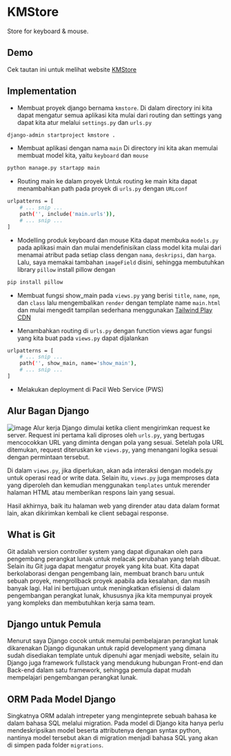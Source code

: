 
# KMStore

Store for keyboard & mouse.

## Demo

Cek tautan ini untuk melihat website [KMStore](http://tristan-agra-kmstore.pbp.cs.ui.ac.id/)


## Implementation

- Membuat proyek django bernama `kmstore`. 
Di dalam directory ini kita dapat mengatur semua aplikasi kita mulai dari routing dan settings yang dapat kita atur melalui `settings.py` dan `urls.py`
```bash
django-admin startproject kmstore .
```

- Membuat aplikasi dengan nama `main`
Di directory ini kita akan memulai membuat model kita, yaitu `keyboard` dan `mouse`
```bash
python manage.py startapp main
```

- Routing main ke dalam proyek
Untuk routing ke main kita dapat menambahkan path pada proyek di `urls.py` dengan `URLconf`
```bash
urlpatterns = [
    # ... snip ...
    path('', include('main.urls')),
    # ... snip ...
]
```

- Modelling produk keyboard dan mouse
Kita dapat membuka `models.py` pada aplikasi main dan mulai mendefinisikan class model kita mulai dari menamai atribut pada setiap class dengan `nama`, `deskripsi`, dan `harga`. Lalu, saya memakai tambahan `imageField` disini, sehingga membutuhkan library `pillow` install pillow dengan
```bash
pip install pillow
```

- Membuat fungsi show_main pada `views.py` yang berisi `title`, `name`, `npm`, dan `class` lalu mengembalikan `render` dengan template name `main.html` dan mulai mengedit tampilan sederhana menggunakan [Tailwind Play CDN](https://tailwindcss.com/docs/installation/play-cdn)

- Menambahkan routing di `urls.py` dengan function views agar fungsi yang kita buat pada `views.py` dapat dijalankan
```bash
urlpatterns = [
    # ... snip ...
    path('', show_main, name='show_main'),
    # ... snip ...
]
```

- Melakukan deployment di Pacil Web Service (PWS)

## Alur Bagan Django
![image](https://github.com/user-attachments/assets/fd1b4282-2015-4b7a-a91d-dcb4c88a6b21)
Alur kerja Django dimulai ketika client mengirimkan request ke server. Request ini pertama kali diproses oleh `urls.py`, yang bertugas mencocokkan URL yang diminta dengan pola yang sesuai. Setelah pola URL ditemukan, request diteruskan ke `views.py`, yang menangani logika sesuai dengan permintaan tersebut.

Di dalam `views.py`, jika diperlukan, akan ada interaksi dengan models.py untuk operasi read or write data. Selain itu, `views.py` juga memproses data yang diperoleh dan kemudian menggunakan `templates` untuk merender halaman HTML atau memberikan respons lain yang sesuai.

Hasil akhirnya, baik itu halaman web yang dirender atau data dalam format lain, akan dikirimkan kembali ke client sebagai response.

## What is Git
Git adalah version controller system yang dapat digunakan oleh para pengembang perangkat lunak untuk melacak perubahan yang telah dibuat. Selain itu Git juga dapat mengatur proyek yang kita buat. Kita dapat berkolaborasi dengan pengembang lain, membuat branch baru untuk sebuah proyek, mengrollback proyek apabila ada kesalahan, dan masih banyak lagi. Hal ini bertujuan untuk meningkatkan efisiensi di dalam pengembangan perangkat lunak, khususnya jika kita mempunyai proyek yang kompleks dan membutuhkan kerja sama team.

## Django untuk Pemula
Menurut saya Django cocok untuk memulai pembelajaran perangkat lunak dikarenakan Django digunakan untuk rapid development yang dimana sudah disediakan template untuk dipenuhi agar menjadi website, selain itu Django juga framework fullstack yang mendukung hubungan Front-end dan Back-end dalam satu framework, sehingga pemula dapat mudah mempelajari pengembangan perangkat lunak.

## ORM Pada Model Django
Singkatnya ORM adalah intrepeter yang menginteprete sebuah bahasa ke dalam bahasa SQL melalui migration. Pada model di Django kita hanya perlu mendeskripsikan model beserta attributenya dengan syntax python, nantinya model tersebut akan di migration menjadi bahasa SQL yang akan di simpen pada folder `migrations`.
